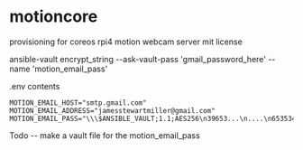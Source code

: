 # motioncore
provisioning for coreos rpi4 motion webcam server
mit license

ansible-vault encrypt_string --ask-vault-pass 'gmail_password_here' --name 'motion_email_pass'

.env contents
```
MOTION_EMAIL_HOST="smtp.gmail.com"
MOTION_EMAIL_ADDRESS="jamesstewartmiller@gmail.com"
MOTION_EMAIL_PASS="\\\$ANSIBLE_VAULT;1.1;AES256\n39653...\n....\n653534643561"
```

Todo -- make a vault file for the motion_email_pass